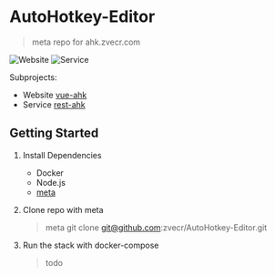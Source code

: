 # AutoHotkey-Editor
> meta repo for ahk.zvecr.com

![Website](https://img.shields.io/website/http/ahk.zvecr.com.svg)
![Service](https://img.shields.io/website/http/rest-ahk.zvecr.com/status.svg?label=service)

Subprojects:
* Website [vue-ahk](https://github.com/zvecr/vue-ahk)
* Service [rest-ahk](https://github.com/zvecr/rest-ahk)

## Getting Started

1. Install Dependencies
    * Docker
    * Node.js
    * [meta](https://www.npmjs.com/package/meta)

2. Clone repo with meta
    > meta git clone git@github.com:zvecr/AutoHotkey-Editor.git

3. Run the stack with docker-compose
    > todo
